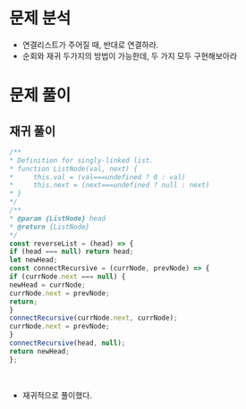 # 문제 분석
- 연결리스트가 주어질 때, 반대로 연결하라.
- 순회와 재귀 두가지의 방법이 가능한데, 두 가지 모두 구현해보아라
​
# 문제 풀이
## 재귀 풀이
```js
/**
* Definition for singly-linked list.
* function ListNode(val, next) {
*     this.val = (val===undefined ? 0 : val)
*     this.next = (next===undefined ? null : next)
* }
*/
/**
* @param {ListNode} head
* @return {ListNode}
*/
const reverseList = (head) => {
if (head === null) return head;
let newHead;
const connectRecursive = (currNode, prevNode) => {
if (currNode.next === null) {
newHead = currNode;
currNode.next = prevNode;
return;
}
connectRecursive(currNode.next, currNode);
currNode.next = prevNode;
}
connectRecursive(head, null);
return newHead;
};
```
​
- 재귀적으로 풀이했다.